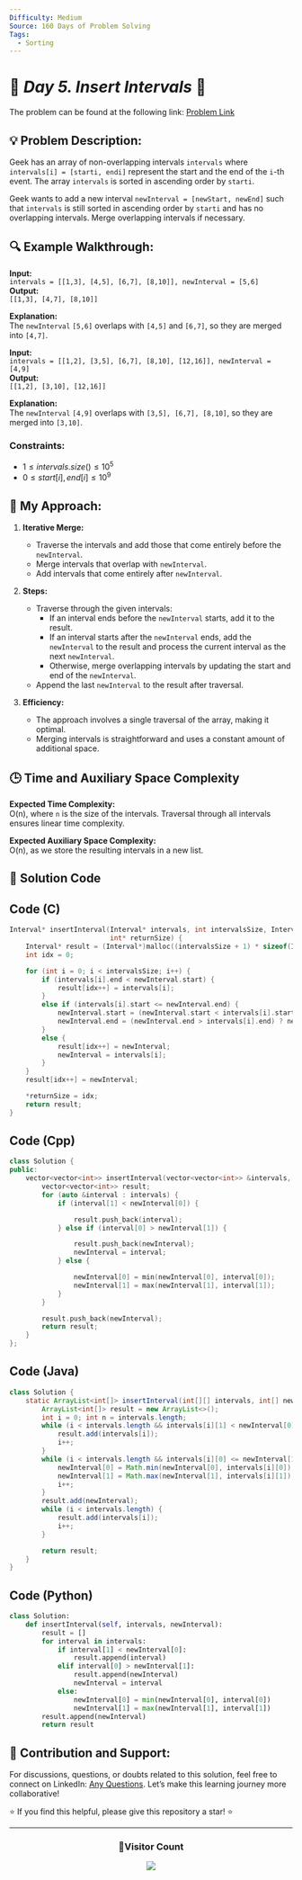 ```yaml
---
Difficulty: Medium
Source: 160 Days of Problem Solving
Tags:
  - Sorting
---
```


# 🚀 _Day 5. Insert Intervals_ 🧠

The problem can be found at the following link: [Problem Link](https://www.geeksforgeeks.org/batch/gfg-160-problems/track/sorting-gfg-160/problem/insert-interval-1666733333)

## 💡 **Problem Description:**

Geek has an array of non-overlapping intervals `intervals` where `intervals[i] = [starti, endi]` represent the start and the end of the `i`-th event. The array `intervals` is sorted in ascending order by `starti`.

Geek wants to add a new interval `newInterval = [newStart, newEnd]` such that `intervals` is still sorted in ascending order by `starti` and has no overlapping intervals. Merge overlapping intervals if necessary.

## 🔍 **Example Walkthrough:**

**Input:**  
`intervals = [[1,3], [4,5], [6,7], [8,10]], newInterval = [5,6]`  
**Output:**  
`[[1,3], [4,7], [8,10]]`

**Explanation:**  
The `newInterval` `[5,6]` overlaps with `[4,5]` and `[6,7]`, so they are merged into `[4,7]`.

**Input:**  
`intervals = [[1,2], [3,5], [6,7], [8,10], [12,16]], newInterval = [4,9]`  
**Output:**  
`[[1,2], [3,10], [12,16]]`

**Explanation:**  
The `newInterval` `[4,9]` overlaps with `[3,5], [6,7], [8,10]`, so they are merged into `[3,10]`.

### Constraints:

- $`1 ≤ intervals.size() ≤ 10^5`$
- $`0 ≤ start[i], end[i] ≤ 10^9`$

## 🎯 **My Approach:**

1. **Iterative Merge:**

   - Traverse the intervals and add those that come entirely before the `newInterval`.
   - Merge intervals that overlap with `newInterval`.
   - Add intervals that come entirely after `newInterval`.

2. **Steps:**

   - Traverse through the given intervals:
     - If an interval ends before the `newInterval` starts, add it to the result.
     - If an interval starts after the `newInterval` ends, add the `newInterval` to the result and process the current interval as the next `newInterval`.
     - Otherwise, merge overlapping intervals by updating the start and end of the `newInterval`.
   - Append the last `newInterval` to the result after traversal.

3. **Efficiency:**
   - The approach involves a single traversal of the array, making it optimal.
   - Merging intervals is straightforward and uses a constant amount of additional space.

## 🕒 **Time and Auxiliary Space Complexity**

**Expected Time Complexity:**  
O(n), where `n` is the size of the intervals. Traversal through all intervals ensures linear time complexity.

**Expected Auxiliary Space Complexity:**  
O(n), as we store the resulting intervals in a new list.

## 📝 **Solution Code**

## Code (C)

```c
Interval* insertInterval(Interval* intervals, int intervalsSize, Interval newInterval,
                         int* returnSize) {
    Interval* result = (Interval*)malloc((intervalsSize + 1) * sizeof(Interval));
    int idx = 0;

    for (int i = 0; i < intervalsSize; i++) {
        if (intervals[i].end < newInterval.start) {
            result[idx++] = intervals[i];
        }
        else if (intervals[i].start <= newInterval.end) {
            newInterval.start = (newInterval.start < intervals[i].start) ? newInterval.start : intervals[i].start;
            newInterval.end = (newInterval.end > intervals[i].end) ? newInterval.end : intervals[i].end;
        }
        else {
            result[idx++] = newInterval;
            newInterval = intervals[i];
        }
    }
    result[idx++] = newInterval;

    *returnSize = idx;
    return result;
}
```

## Code (Cpp)

```cpp
class Solution {
public:
    vector<vector<int>> insertInterval(vector<vector<int>> &intervals, vector<int> &newInterval) {
        vector<vector<int>> result;
        for (auto &interval : intervals) {
            if (interval[1] < newInterval[0]) {

                result.push_back(interval);
            } else if (interval[0] > newInterval[1]) {

                result.push_back(newInterval);
                newInterval = interval;
            } else {

                newInterval[0] = min(newInterval[0], interval[0]);
                newInterval[1] = max(newInterval[1], interval[1]);
            }
        }

        result.push_back(newInterval);
        return result;
    }
};

```

## Code (Java)

```java
class Solution {
    static ArrayList<int[]> insertInterval(int[][] intervals, int[] newInterval) {
        ArrayList<int[]> result = new ArrayList<>();
        int i = 0; int n = intervals.length;
        while (i < intervals.length && intervals[i][1] < newInterval[0]) {
            result.add(intervals[i]);
            i++;
        }
        while (i < intervals.length && intervals[i][0] <= newInterval[1]) {
            newInterval[0] = Math.min(newInterval[0], intervals[i][0]);
            newInterval[1] = Math.max(newInterval[1], intervals[i][1]);
            i++;
        }
        result.add(newInterval);
        while (i < intervals.length) {
            result.add(intervals[i]);
            i++;
        }

        return result;
    }
}
```

## Code (Python)

```python
class Solution:
    def insertInterval(self, intervals, newInterval):
        result = []
        for interval in intervals:
            if interval[1] < newInterval[0]:
                result.append(interval)
            elif interval[0] > newInterval[1]:
                result.append(newInterval)
                newInterval = interval
            else:
                newInterval[0] = min(newInterval[0], interval[0])
                newInterval[1] = max(newInterval[1], interval[1])
        result.append(newInterval)
        return result
```

## 🎯 **Contribution and Support:**

For discussions, questions, or doubts related to this solution, feel free to connect on LinkedIn: [Any Questions](https://www.linkedin.com/in/patel-hetkumar-sandipbhai-8b110525a/). Let’s make this learning journey more collaborative!

⭐ If you find this helpful, please give this repository a star! ⭐

---

<div align="center">
  <h3><b>📍Visitor Count</b></h3>
</div>

<p align="center">
  <img src="https://visitor-badge.laobi.icu/badge?page_id=Hunterdii.GeeksforGeeks-POTD" />
</p>
